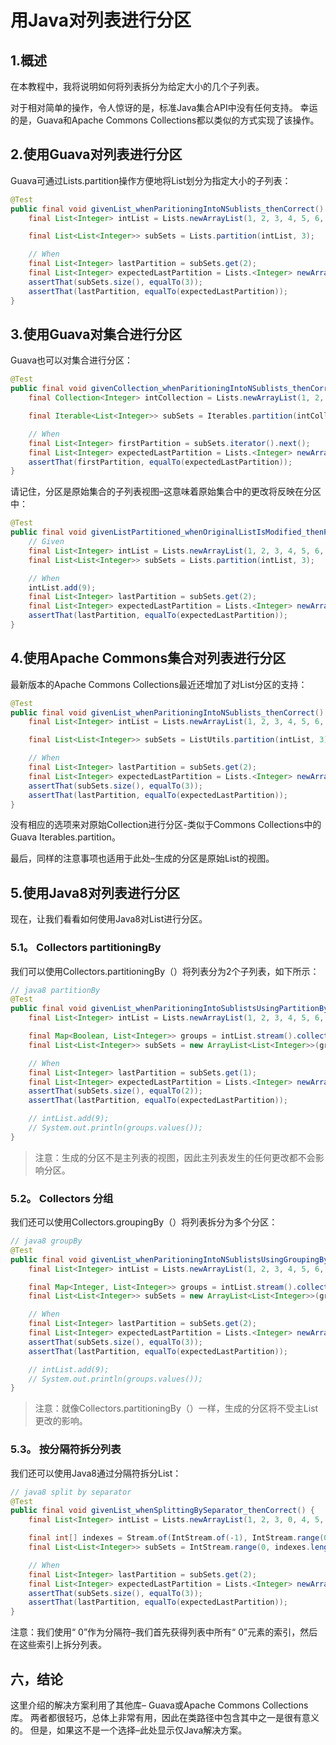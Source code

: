 # 用Java对列表进行分区

## 1.概述
在本教程中，我将说明如何将列表拆分为给定大小的几个子列表。

对于相对简单的操作，令人惊讶的是，标准Java集合API中没有任何支持。 幸运的是，Guava和Apache Commons Collections都以类似的方式实现了该操作。

## 2.使用Guava对列表进行分区
Guava可通过Lists.partition操作方便地将List划分为指定大小的子列表：

```java
@Test
public final void givenList_whenParitioningIntoNSublists_thenCorrect() {
    final List<Integer> intList = Lists.newArrayList(1, 2, 3, 4, 5, 6, 7, 8);

    final List<List<Integer>> subSets = Lists.partition(intList, 3);

    // When
    final List<Integer> lastPartition = subSets.get(2);
    final List<Integer> expectedLastPartition = Lists.<Integer> newArrayList(7, 8);
    assertThat(subSets.size(), equalTo(3));
    assertThat(lastPartition, equalTo(expectedLastPartition));
}
```

## 3.使用Guava对集合进行分区
Guava也可以对集合进行分区：

```java
@Test
public final void givenCollection_whenParitioningIntoNSublists_thenCorrect() {
    final Collection<Integer> intCollection = Lists.newArrayList(1, 2, 3, 4, 5, 6, 7, 8);

    final Iterable<List<Integer>> subSets = Iterables.partition(intCollection, 3);

    // When
    final List<Integer> firstPartition = subSets.iterator().next();
    final List<Integer> expectedLastPartition = Lists.<Integer> newArrayList(1, 2, 3);
    assertThat(firstPartition, equalTo(expectedLastPartition));
}
```

请记住，分区是原始集合的子列表视图–这意味着原始集合中的更改将反映在分区中：

```java
@Test
public final void givenListPartitioned_whenOriginalListIsModified_thenPartitionsChangeAsWell() {
    // Given
    final List<Integer> intList = Lists.newArrayList(1, 2, 3, 4, 5, 6, 7, 8);
    final List<List<Integer>> subSets = Lists.partition(intList, 3);

    // When
    intList.add(9);
    final List<Integer> lastPartition = subSets.get(2);
    final List<Integer> expectedLastPartition = Lists.<Integer> newArrayList(7, 8, 9);
    assertThat(lastPartition, equalTo(expectedLastPartition));
}
```

## 4.使用Apache Commons集合对列表进行分区
最新版本的Apache Commons Collections最近还增加了对List分区的支持：

```java
@Test
public final void givenList_whenParitioningIntoNSublists_thenCorrect() {
    final List<Integer> intList = Lists.newArrayList(1, 2, 3, 4, 5, 6, 7, 8);

    final List<List<Integer>> subSets = ListUtils.partition(intList, 3);

    // When
    final List<Integer> lastPartition = subSets.get(2);
    final List<Integer> expectedLastPartition = Lists.<Integer> newArrayList(7, 8);
    assertThat(subSets.size(), equalTo(3));
    assertThat(lastPartition, equalTo(expectedLastPartition));
}
```

没有相应的选项来对原始Collection进行分区-类似于Commons Collections中的Guava Iterables.partition。

最后，同样的注意事项也适用于此处–生成的分区是原始List的视图。

## 5.使用Java8对列表进行分区
现在，让我们看看如何使用Java8对List进行分区。

### 5.1。 Collectors partitioningBy
我们可以使用Collectors.partitioningBy（）将列表分为2个子列表，如下所示：

```java
// java8 partitionBy
@Test
public final void givenList_whenParitioningIntoSublistsUsingPartitionBy_thenCorrect() {
    final List<Integer> intList = Lists.newArrayList(1, 2, 3, 4, 5, 6, 7, 8);

    final Map<Boolean, List<Integer>> groups = intList.stream().collect(Collectors.partitioningBy(s -> s > 6));
    final List<List<Integer>> subSets = new ArrayList<List<Integer>>(groups.values());

    // When
    final List<Integer> lastPartition = subSets.get(1);
    final List<Integer> expectedLastPartition = Lists.<Integer> newArrayList(7, 8);
    assertThat(subSets.size(), equalTo(2));
    assertThat(lastPartition, equalTo(expectedLastPartition));

    // intList.add(9);
    // System.out.println(groups.values());
}
```

> 注意：生成的分区不是主列表的视图，因此主列表发生的任何更改都不会影响分区。

### 5.2。 Collectors 分组
我们还可以使用Collectors.groupingBy（）将列表拆分为多个分区：

```java
// java8 groupBy
@Test
public final void givenList_whenParitioningIntoNSublistsUsingGroupingBy_thenCorrect() {
    final List<Integer> intList = Lists.newArrayList(1, 2, 3, 4, 5, 6, 7, 8);

    final Map<Integer, List<Integer>> groups = intList.stream().collect(Collectors.groupingBy(s -> (s - 1) / 3));
    final List<List<Integer>> subSets = new ArrayList<List<Integer>>(groups.values());

    // When
    final List<Integer> lastPartition = subSets.get(2);
    final List<Integer> expectedLastPartition = Lists.<Integer> newArrayList(7, 8);
    assertThat(subSets.size(), equalTo(3));
    assertThat(lastPartition, equalTo(expectedLastPartition));

    // intList.add(9);
    // System.out.println(groups.values());
}
```

> 注意：就像Collectors.partitioningBy（）一样，生成的分区将不受主List更改的影响。

### 5.3。 按分隔符拆分列表
我们还可以使用Java8通过分隔符拆分List：

```java
// java8 split by separator
@Test
public final void givenList_whenSplittingBySeparator_thenCorrect() {
    final List<Integer> intList = Lists.newArrayList(1, 2, 3, 0, 4, 5, 6, 0, 7, 8);

    final int[] indexes = Stream.of(IntStream.of(-1), IntStream.range(0, intList.size()).filter(i -> intList.get(i) == 0), IntStream.of(intList.size())).flatMapToInt(s -> s).toArray();
    final List<List<Integer>> subSets = IntStream.range(0, indexes.length - 1).mapToObj(i -> intList.subList(indexes[i] + 1, indexes[i + 1])).collect(Collectors.toList());

    // When
    final List<Integer> lastPartition = subSets.get(2);
    final List<Integer> expectedLastPartition = Lists.<Integer> newArrayList(7, 8);
    assertThat(subSets.size(), equalTo(3));
    assertThat(lastPartition, equalTo(expectedLastPartition));
}
```

注意：我们使用“ 0”作为分隔符–我们首先获得列表中所有“ 0”元素的索引，然后在这些索引上拆分列表。

## 六，结论
这里介绍的解决方案利用了其他库– Guava或Apache Commons Collections库。 两者都很轻巧，总体上非常有用，因此在类路径中包含其中之一是很有意义的。 但是，如果这不是一个选择–此处显示仅Java解决方案。